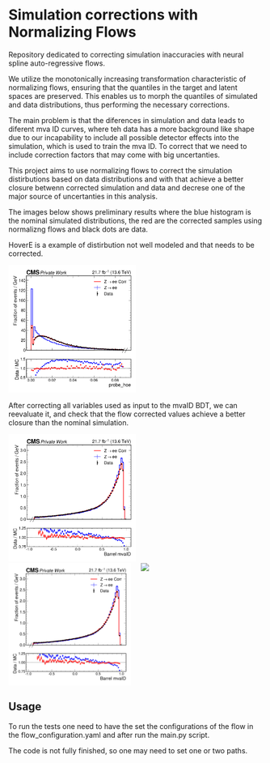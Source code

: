 # Simulation corrections with Normalizing Flows

Repository dedicated to correcting simulation inaccuracies with neural spline auto-regressive flows.

We utilize the monotonically increasing transformation characteristic of normalizing flows, ensuring that the quantiles in the target and latent spaces are preserved. This enables us to morph the quantiles of simulated and data distributions, thus performing the necessary corrections.

The main problem is that the diferences in simulation and data leads to diferent mva ID curves, where teh data has a more background like shape due to our incapability to include all possible detector effects into the simulation, which is used to train the mva ID. To correct that we need to include correction factors that may come with big uncertanties.

This project aims to use normalizing flows to correct the simulation distirbutions based on data distributions and with that achieve a better closure betwenn corrected simulation and data and decrese one of the major source of uncertanties in this analysis.

The images below shows preliminary results where the blue histogram is the nominal simulated distributions, the red are the corrected samples using normalizng flows and black dots are data.

HoverE is a example of distirbution not well modeled and that needs to be corrected.

<img src="./plot/probe_hoe.png" width="50%">

After correcting all variables used as input to the mvaID BDT, we can reevaluate it, and check that the flow corrected values achieve a better closure than the nominal simulation.

<img src="./plot/mvaID_barrel.png" width="50%">

<div style="display: flex; justify-content: space-between;">
  <img src="./plot/mvaID_barrel.png" width="48%">
  <img src="./plot/another_image.png" width="48%">
</div>

## Usage

To run the tests one need to have the set the configurations of the flow in the flow_configuration.yaml and after run the main.py script.

The code is not fully finished, so one may need to set one or two paths.

